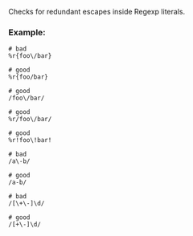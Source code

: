 Checks for redundant escapes inside Regexp literals.

### Example:
    # bad
    %r{foo\/bar}

    # good
    %r{foo/bar}

    # good
    /foo\/bar/

    # good
    %r/foo\/bar/

    # good
    %r!foo\!bar!

    # bad
    /a\-b/

    # good
    /a-b/

    # bad
    /[\+\-]\d/

    # good
    /[+\-]\d/